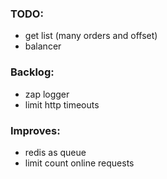 ### TODO:

- get list (many orders and offset)
- balancer

### Backlog:

- zap logger
- limit http timeouts

### Improves:

- redis as queue
- limit count online requests
